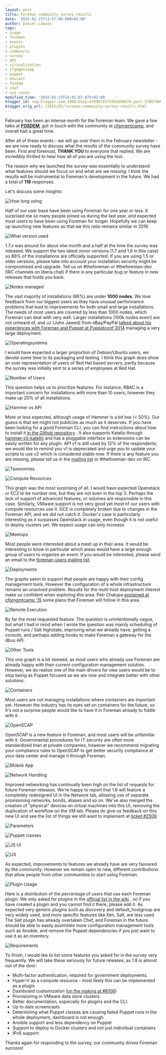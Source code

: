 ```yaml
---
layout: post
title: Foreman community survey results
date: '2015-02-23T13:57:00.000+02:00'
author: Daniel Lobato
tags:
- usage
- foreman
- events
- plugins
- community
- survey
- API
- virtualization
- cfgmgmtcamp
- puppet
- devconf
- fosdem
- chef
- use cases
modified_time: '2015-02-23T14:02:07.075+02:00'
blogger_id: tag:blogger.com,1999:blog-6789674575954398874.post-5796790676124730022
blogger_orig_url: /2015/02/foreman-community-survey-results.html
---
```


February has been an intense month for the Foreman team. We gave a few
talks at
[**FOSDEM**](https://speakerdeck.com/elobato/foreman-from-git-init-to-official-plugin),
got in touch with the community at
[cfgmgmtcamp](https://speakerdeck.com/elobato/provision-and-manage-docker-containers-with-foreman-1),
and overall had a great time.

After all of these events - we will go over them in the February
newsletter - we are now ready to discuss what the results of the
community survey have been. First and foremost, **THANK YOU** to
everyone that replied. We are incredibly thrilled to hear how all of you
are using the tool.

<!--more-->

The reason why we launched the survey was essentially to understand what
features should we focus on and what are we missing. I think the results
will be instrumental to Foreman's development in the future. We had a
total of **118** responses.

Let's discuss some insights:

![How long using](/static/images/blog_images/2015-02-23-foreman-community-survey-results/how-long-using.png)

Half of our user base have been using Foreman for one year or less. It
surprised me so many people joined us during the last year, and expected
most users to have been using Foreman for longer. Hopefully we can keep
up launching new features so that we this ratio remains similar in
2016.

![What version used](/static/images/blog_images/2015-02-23-foreman-community-survey-results/what-version-used.png)

1.7.x was around for about one month and a half at the time the survey
was released. We support the two latest minor versions (1.7 and 1.6 in
this case) so 86% of the installations are officially supported. If you
are using 1.5 or older versions, please take into account your
installation security might be compromised and upgrade. Tell us on
\#theforeman or \#theforeman-dev (IRC channels on libera.chat) if there is
any particular bug or feature in new releases that holds you back.

![Nodes managed](/static/images/blog_images/2015-02-23-foreman-community-survey-results/nodes-managed.png)

The vast majority of installations (86%) are under **1000 nodes**. We
love feedback from our biggest users as they have unusual performance
problems that lead to improvements for both small and large
installations. The needs of most users are covered by less than 1000
nodes, which Foreman can deal with very well. Larger installations (100k
nodes even!) are not unheard of, and JJ (John Jawed) from eBay/PayPal
[talked about his experiences with Foreman and Puppet at Puppetconf
2014](https://www.youtube.com/watch?v=qbSTQfbKp_g) managing a very large
deployment.

![Operatingsystems](/static/images/blog_images/2015-02-23-foreman-community-survey-results/operatingsystems.png)

I would have expected a larger proportion of Debian/Ubuntu users, we
devote some time to its packaging and testing. I think this graph does
show an over representation of users of Red Hat based servers, partly
because the survey was initially sent to a series of employees at Red
Hat.

![Number of Users](/static/images/blog_images/2015-02-23-foreman-community-survey-results/number-users.png)

This question helps us to prioritize features. For instance, RBAC is a
important concern for installations with more than 10 users, however
they make up 20% of all installations.

![Hammer vs API](/static/images/blog_images/2015-02-23-foreman-community-survey-results/hammer-vs-api.png)

More or less expected, although usage of Hammer is a bit low (&lt; 50%).
Our guess is that we might not publicize as much as it deserves. If you
have been looking for a good Foreman CLI, you can find instructions
about how to install it [in the Github
repository](https://github.com/theforeman/hammer-cli-foreman) . It also
supports Katello through
[hammer-cli-katello](https://github.com/theforeman/hammer-cli-katello)
and has a pluggable interface so extensions can be easily written for
any plugin.
API v1 is still used by 12% of the respondents, we would like to remind
you v1 is deprecated and urge you to update your scripts to use v2 which
is considered stable now. If there is any feature you are missing,
please tell us in the [mailing
list](https://groups.google.com/forum/#!forum/foreman-users) or
\#theforeman-dev on IRC.

![Taxonomies](/static/images/blog_images/2015-02-23-foreman-community-survey-results/taxonomies.png)

![Compute Resources](/static/images/blog_images/2015-02-23-foreman-community-survey-results/compute-resources.png)

This graph was the most surprising of all. I would have expected
Openstack or EC2 to be number one, but they are not even in the top 3.
Perhaps the lack of support of advanced features, or volumes are
responsible in this case. Similarly, VMware support is not very good yet
most of our users with compute resources use it. GCE is completely
broken due to changes in the Foreman API, and we did not catch it.
Docker's case is particularly interesting as it surpasses Openstack in
usage, even though it is not useful to deploy clusters yet. We expect
usage can only increase.

![Meetups](/static/images/blog_images/2015-02-23-foreman-community-survey-results/meetups.png)

Most people were interested about a meet up in their area. It would be
interesting to know in particular which areas would have a large enough
group of users to organize an event. If you would be interested, please
send an email to the [foreman-users mailing
list](https://groups.google.com/forum/#!forum/foreman-users).

![Deployments](/static/images/blog_images/2015-02-23-foreman-community-survey-results/deployments.png)

The graphs seem to support that people are happy with their config
management tools. However the configuration of a whole infrastructure
remains an unsolved problem. Results for the multi host deployment
interest make us confident when exploring this area. Petr Chalupa
[explained at cfgmgmtcamp
'15](http://blog.pitr.ch/presentations/2015/cfgmgmtcamp/#1) some plans
that Foreman will follow in this area.

![Remote Execution](/static/images/blog_images/2015-02-23-foreman-community-survey-results/remote-execution.png)

By far the most requested feature. The question is unintentionally
vague, but what I had in mind when I wrote the question was mainly
scheduling of Puppet runs / Salt highstate, improving what we already
have, getting a console, and perhaps adding hooks to make Foreman a
gateway for the dbus API.

![Other Tools](/static/images/blog_images/2015-02-23-foreman-community-survey-results/other-tools.png)

This one graph is a bit skewed, as most users who already use Foreman
are already happy with their current configuration management solution.
However, we do realize one of the main drivers for new users would be to
stop being as Puppet focused as we are now and integrate better with
other solutions.

![Containers](/static/images/blog_images/2015-02-23-foreman-community-survey-results/containers.png)

Most users are not managing installations where containers are important
yet. However the industry has its eyes set on containers for the future,
so it's not a surprise people would like to have it in Foreman already
to fiddle with it.

![OpenSCAP](/static/images/blog_images/2015-02-23-foreman-community-survey-results/openscap.png)

OpenSCAP is a new feature in Foreman, and most users will be unfamiliar
with it. Governmental procedures for IT security are often more
standardized than at private companies, however we recommend migrating
your compliance rules to OpenSCAP to get better security compliance at
your data center and manage it through Foreman.

![Mobile App](/static/images/blog_images/2015-02-23-foreman-community-survey-results/mobile-app.png)

![Network Handling](/static/images/blog_images/2015-02-23-foreman-community-survey-results/network-handling.png)

Improved networking has continually been high on the list of requests
for future Foreman releases. We're happy to report that 1.8 will feature
a completely redesigned UI in the Network tab, allowing use of separate
provisioning networks, bonds, aliases and so on. We've also merged the
creation of "physical" devices on virtual machines into this UI,
removing the duplication of workflow on the VM tab. Please do give us
feedback on this new UI and see the list of things we still want to
implement at [ticket
\#2509](http://projects.theforeman.org/issues/2409)

![Parameters](/static/images/blog_images/2015-02-23-foreman-community-survey-results/parameters.png)

![Puppet classes](/static/images/blog_images/2015-02-23-foreman-community-survey-results/puppet-classes.png)

![JS UI](/static/images/blog_images/2015-02-23-foreman-community-survey-results/js-ui.png)

![UX](/static/images/blog_images/2015-02-23-foreman-community-survey-results/ux.png)

As expected, improvements to features we already have are very favoured
by the community. However we remain open to new, different contributions
that allow people from other communities to start using Foreman.

![Plugin Usage](/static/images/blog_images/2015-02-23-foreman-community-survey-results/plugin-usage.png)

Here is a distribution of the percentage of users that use each Foreman
plugin. We only asked for plugins in the [official list in the
wiki](http://projects.theforeman.org/projects/foreman/wiki/List_of_Plugins)
, so if you have created a plugin and you cannot find it there, please
add it. As expected very generic plugins such as discovery and
default\_hostgroup are very widely used, and more specific features like
Xen, Salt, are less used. The Salt plugin has already overtaken Chef,
and Foreman in the future should be able to easily assimilate more
configuration management tools such as Ansible, and remove the Puppet
dependencies if you just want to use it as an inventory.

![Requirements](/static/images/blog_images/2015-02-23-foreman-community-survey-results/requirements.png)

To finish, I would like to list some features you asked for in the
survey very frequently. We will take these seriously for future
releases, as 1.8 is almost out of the door:

-   Multi-factor authentication, required for government deployments.
-   Hyper-V as a compute resource - most likely this can be implemented
    as a plugin
-   Dashboard customization ([on the making at
    \#8106](https://github.com/theforeman/foreman/pull/2046))
-   Provisioning in VMware data store clusters.
-   Better documentation, especially for plugins and the CLI.
-   Up to date screencasts
-   Determining what Puppet classes are causing failed Puppet runs in
    the whole deployment, dashboard is not enough.
-   Ansible support and less dependency on Puppet
-   Support to deploy in Docker clusters and not just individual
    containers
-   IPv6 support.

Thanks again for responding to the survey, our community drives Foreman
success!
